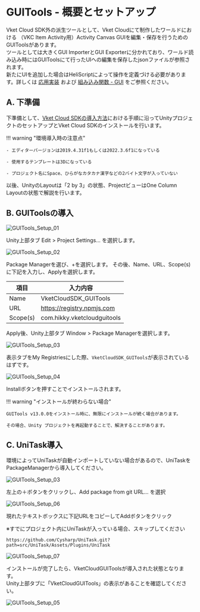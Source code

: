 # GUITools - 概要とセットアップ

Vket Cloud SDK外の派生ツールとして、Vket Cloudにて制作したワールドにおける （VKC Item Activity用）Activity Canvas GUIを編集・保存を行うためのGUIToolsがあります。<br>
ツールとしては大きくGUI ImporterとGUI Exporterに分かれており、ワールド読み込み時にはGUIToolsにて行ったUIへの編集を保存したjsonファイルが参照されます。<br>
新たにUIを追加した場合はHeliScriptによって操作を定義づける必要があります。詳しくは [応用実装](AdvancedUse.md) および [組み込み関数 - GUI](../hs/hs_system_function_gui.md) をご参照ください。

## A. 下準備

下準備として、[Vket Cloud SDKの導入方法](../AboutVketCloudSDK/SetupSDK_external.md)における手順に沿ってUnityプロジェクトのセットアップとVket Cloud SDKのインストールを行います。

!!! warning "環境導入時の注意点"

    - エディターバージョンは2019.4.31f1もしくは2022.3.6f1になっている

    - 使用するテンプレートは3Dになっている

    - プロジェクト名にSpace、ひらがなカタカナ漢字などの2バイト文字が入っていない

以後、UnityのLayoutは「2 by 3」の状態、ProjectビューはOne Column Layoutの状態で解説を行います。

## B. GUIToolsの導入

![GUITools_Setup_01](img/GUITools_Setup_01.jpg)

Unity上部タブ Edit > Project Settings… を選択します。

![GUITools_Setup_02](img/GUITools_Setup_02.jpg)

Package Managerを選び、+を選択します。
その後、Name、URL、Scope(s)に下記を入力し、Applyを選択します。

| 項目 | 入力内容 |
| ---- | ---- |
| Name | VketCloudSDK_GUITools |
| URL  | https://registry.npmjs.com |
| Scope(s) | com.hikky.vketcloudguitools |

Apply後、Unity上部タブ Window > Package Managerを選択します。

![GUITools_Setup_03](img/GUITools_Setup_03.jpg)

表示タブをMy Registriesにした際、`VketCloudSDK_GUITools`が表示されているはずです。

![GUITools_Setup_04](img/GUITools_Setup_04.jpg)

Installボタンを押すことでインストールされます。

!!! warning "インストールが終わらない場合"

    GUITools v13.0.0をインストール時に、無限にインストールが続く場合があります。

    その場合、Unity プロジェクトを再起動することで、解決することがあります。


## C. UniTask導入

環境によってUniTaskが自動インポートしていない場合があるので、UniTaskをPackageManagerから導入してください。

![GUITools_Setup_03](img/GUITools_Setup_03.jpg)

左上の＋ボタンをクリックし、Add package from git URL… を選択

![GUITools_Setup_06](img/GUITools_Setup_06.jpg)

現れたテキストボックスに下記URLをコピーしてAddボタンをクリック

※すでにプロジェクト内にUniTaskが入っている場合、スキップしてください

`https://github.com/Cysharp/UniTask.git?path=src/UniTask/Assets/Plugins/UniTask`

![GUITools_Setup_07](img/GUITools_Setup_07.jpg)

インストールが完了したら、VketCloudGUIToolsが導入された状態となります。  
Unity上部タブに「VketCloudGUITools」の表示があることを確認してください。

![GUITools_Setup_05](img/GUITools_Setup_05.jpg)
